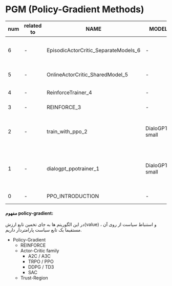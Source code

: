 # PGM (Policy-Gradient Methods)

| num | related to | NAME | MODEL | توضیحات |
| -- | -- | -- | -- | -- |
| 6 | - | EpisodicActorCritic_SeparateModels_6 | - | پیاده سازی ورژن اپیزودیک الگوریتم actor-critic با مدل های کاملا جدا |
| 5 | - | OnlineActorCritic_SharedModel_5 | - | پیاده سازی ورژن آنلاین الگوریتم Actor-critic |
| 4 | - | ReinforceTrainer_4 | - | ReinforceTrainer پیاده سازی کلاس |
| 3 | - | REINFORCE_3 | - | reinforce پیاده سازی الگوریتم |
| 2 | - | train_with_ppo_2 | DialoGPT-small | برای فاین تیون مدل از پیش آموزش دیده ppotrainer پیاده سازی کلاس |
| 1 | - | dialogpt_ppotrainer_1 | DialoGPT-small | برای فاین تیون مدل از پیش آموزش دیده با تعریف **محیط** ppotrainer پیاده سازی کلاس |
| 0 | - | PPO_INTRODUCTION | - | ppo معرفی الگوریتم |


#### مفهوم policy-gradient:
در این الگوریتم ها به جای تخمین تابع ارزش(value) و استنباط سیاست از روی آن ، مستقیما یک تابع سیاست پارامتردار داریم.
- Policy-Gradient
   - REINFORCE
   - Actor-Critic family
     - A2C / A3C
     - TRPO / PPO
     - DDPG / TD3
     - SAC
   - Trust-Region

